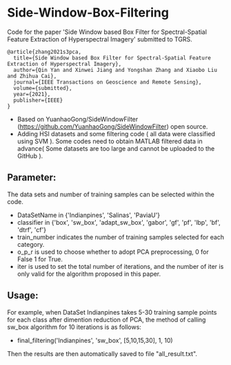 # Side-Window-Box-Filtering
Code for the paper 'Side Window based Box Filter for Spectral-Spatial Feature Extraction of Hyperspectral Imagery' submitted to TGRS.
```
@article{zhang2021s3pca,
  title={Side Window based Box Filter for Spectral-Spatial Feature Extraction of Hyperspectral Imagery},
  author={Qin Yan and Xinwei Jiang and Yongshan Zhang and Xiaobo Liu and Zhihua Cai},
  journal={IEEE Transactions on Geoscience and Remote Sensing},
  volume={submitted},
  year={2021},
  publisher={IEEE}
}
```


- Based on YuanhaoGong/SideWindowFilter (https://github.com/YuanhaoGong/SideWindowFilter) open source.
- Adding HSI datasets and some filtering code ( all data were classified using SVM ). Some codes need to obtain MATLAB filtered data in advance( Some datasets are too large and cannot be uploaded to the GitHub ). 

## Parameter:
The data sets and  number of training samples can be selected within the code.  
- DataSetName in {'Indianpines', 'Salinas', 'PaviaU'}
- classifier in {'box', 'sw_box', 'adapt_sw_box', 'gabor', 'gf', 'pf', 'lbp', 'bf', 'dtrf', 'cf'}
- train_number indicates the number of training samples selected for each category.
- o_p_r is used to choose whether to adopt PCA preprocessing, 0 for False 1 for True.
- iter is used to set the total number of iterations, and the number of iter is only valid for the algorithm proposed in this paper.

## Usage:
For example, when DataSet Indianpines takes 5-30 training sample points for each class after dimention reduction of PCA, the method of calling sw_box algorithm for 10 iterations is as follows:
- final_filtering('Indianpines', 'sw_box', [5,10,15,30], 1, 10) 

Then the results are then automatically saved to file "all_result.txt".

